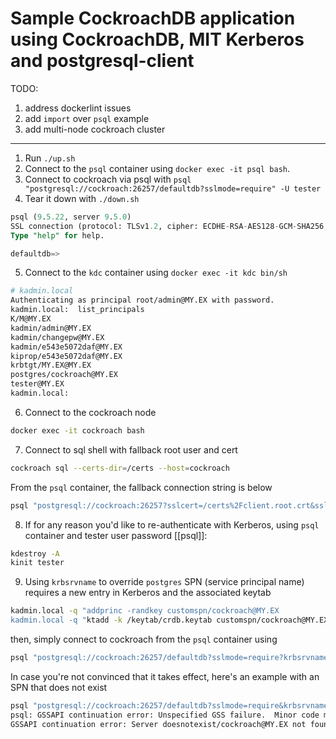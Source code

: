 # Sample CockroachDB application using CockroachDB, MIT Kerberos and postgresql-client

TODO:
1. address dockerlint issues
2. add `import` over `psql` example
3. add multi-node cockroach cluster

------------------------------------------------------
1. Run `./up.sh`
2. Connect to the `psql` container using `docker exec -it psql bash`.
3. Connect to cockroach via psql with `psql "postgresql://cockroach:26257/defaultdb?sslmode=require" -U tester`
4. Tear it down with `./down.sh`


```sql
psql (9.5.22, server 9.5.0)
SSL connection (protocol: TLSv1.2, cipher: ECDHE-RSA-AES128-GCM-SHA256, bits: 128, compression: off)
Type "help" for help.

defaultdb=>
```

5. Connect to the `kdc` container using `docker exec -it kdc bin/sh`

```bash
# kadmin.local
Authenticating as principal root/admin@MY.EX with password.
kadmin.local:  list_principals
K/M@MY.EX
kadmin/admin@MY.EX
kadmin/changepw@MY.EX
kadmin/e543e5072daf@MY.EX
kiprop/e543e5072daf@MY.EX
krbtgt/MY.EX@MY.EX
postgres/cockroach@MY.EX
tester@MY.EX
kadmin.local:
```

6. Connect to the cockroach node

```bash
docker exec -it cockroach bash
```

7. Connect to sql shell with fallback root user and cert

```bash
cockroach sql --certs-dir=/certs --host=cockroach
```

From the `psql` container, the fallback connection string is below

```bash
psql "postgresql://cockroach:26257?sslcert=/certs%2Fclient.root.crt&sslkey=/certs%2Fclient.root.key&sslmode=verify-full&sslrootcert=/certs%2Fca.crt"
```

8. If for any reason you'd like to re-authenticate with Kerberos, using `psql` container and tester user password [[psql]]:

```bash
kdestroy -A
kinit tester
```

9. Using `krbsrvname` to override `postgres` SPN (service principal name) requires a new entry in Kerberos and the associated keytab

```bash
kadmin.local -q "addprinc -randkey customspn/cockroach@MY.EX
kadmin.local -q "ktadd -k /keytab/crdb.keytab customspn/cockroach@MY.EX"
```
then, simply connect to cockroach from the `psql` container using

```bash
psql "postgresql://cockroach:26257/defaultdb?sslmode=require?krbsrvname=customspn" -U tester
```

In case you're not convinced that it takes effect, here's an example with an SPN that does not exist

```bash
psql "postgresql://cockroach:26257/defaultdb?sslmode=require&krbsrvname=doesnotexist" -U tester
psql: GSSAPI continuation error: Unspecified GSS failure.  Minor code may provide more information
GSSAPI continuation error: Server doesnotexist/cockroach@MY.EX not found in Kerberos database
```
